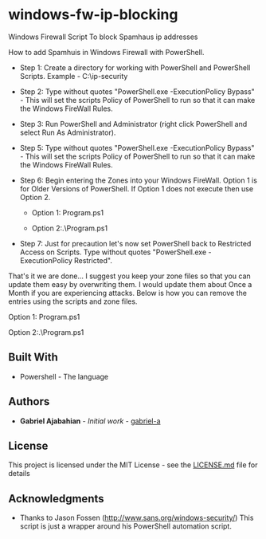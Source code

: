 # windows-fw-ip-blocking
Windows Firewall Script To block Spamhaus ip addresses

How to add Spamhuis in Windows Firewall with PowerShell.

- Step 1: Create a directory for working with PowerShell and PowerShell Scripts. Example - C:\ip-security

- Step 2: Type without quotes "PowerShell.exe -ExecutionPolicy Bypass" 
		- This will set the scripts Policy of PowerShell to run so that it can make the Windows FireWall Rules.

- Step 3: Run PowerShell and Administrator (right click PowerShell and select Run As Administrator).

- Step 5: Type without quotes "PowerShell.exe -ExecutionPolicy Bypass" 
		- This will set the scripts Policy of PowerShell to run so that it can make the Windows FireWall Rules.

- Step 6: Begin entering the Zones into your Windows FireWall. 
		Option 1 is for Older Versions of PowerShell. If Option 1 does not execute then use Option 2.

  - Option 1: Program.ps1

  - Option 2:.\Program.ps1

- Step 7: Just for precaution let's now set PowerShell back to Restricted Access on Scripts. 
		Type without quotes "PowerShell.exe -ExecutionPolicy Restricted".

That's it we are done... I suggest you keep your zone files so that you can update them easy by overwriting them. 
I would update them about Once a Month if you are experiencing attacks. 
Below is how you can remove the entries using the scripts and zone files.

 Option 1: Program.ps1

 Option 2:.\Program.ps1
 
## Built With

* Powershell - The language

## Authors

* **Gabriel Ajabahian** - *Initial work* - [gabriel-a](https://github.com/gabriel-a)

## License

This project is licensed under the MIT License - see the [LICENSE.md](LICENSE.md) file for details

## Acknowledgments

* Thanks to Jason Fossen (http://www.sans.org/windows-security/) This script is just a wrapper around his 
PowerShell automation script.
